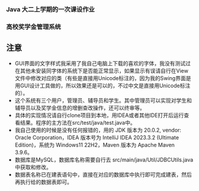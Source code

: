 ### Java 大二上学期的一次课设作业

### 高校奖学金管理系统

## 注意
- GUI界面的文字样式我采用了我自己电脑上下载的喜欢的字体，我没有测试过在其他未安装同字体的系统下是否能正常显示，如果显示有误请自行在View文件中修改对应的类（有些是直接用Unicode标注的，因为我的Swing界面是用GUI设计工具做的，所以效果还是可以的，不过中文是直接用Unicode标注的）。
- 这个系统有三个用户，管理员、辅导员和学生。其中管理员可以实现对学生和辅导员以及奖学金信息的增删查改操作，还可以终审等。
- 具体的实现情况请自行clone项目到本地，用IDEA或者其他IDE打开后运行查看结果。程序的主方法在src/test/java/test.java中。
- 我自己使用的时候是没有任何报错的，用的 JDK 版本为 20.0.2, vendor: Oracle Corporation，IDEA 版本号为 IntelliJ IDEA 2023.3.2 (Ultimate Edition)，系统为 Windows11 22H2，Maven 版本为 Apache Maven 3.9.6。
- 数据库是MySQL，数据库名称需要自行去 src/main/java/Util/JDBCUtils.java 中获取和修改。
- 数据表名称已在建表语句中，直接在对应的数据库中执行即可完成建表，然后再执行给的数据表即可。
